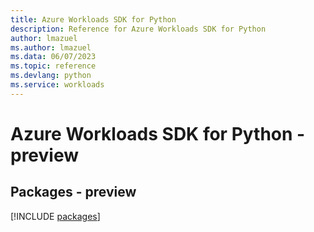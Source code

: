 ```yaml
---
title: Azure Workloads SDK for Python
description: Reference for Azure Workloads SDK for Python
author: lmazuel
ms.author: lmazuel
ms.data: 06/07/2023
ms.topic: reference
ms.devlang: python
ms.service: workloads
---
```

# Azure Workloads SDK for Python - preview
## Packages - preview
[!INCLUDE [packages](workloads-index.md)]